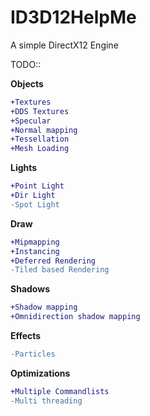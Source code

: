 # ID3D12HelpMe
A simple DirectX12 Engine


TODO::

**Objects**
```diff
+Textures
+DDS Textures
+Specular
+Normal mapping
+Tessellation
+Mesh Loading
```
**Lights**
```diff
+Point Light
+Dir Light
-Spot Light
```
**Draw**
```diff
+Mipmapping
+Instancing
+Deferred Rendering
-Tiled based Rendering
```
**Shadows**
```diff
+Shadow mapping
+Omnidirection shadow mapping
```
**Effects**
```diff
-Particles
```
**Optimizations**
```diff
+Multiple Commandlists
-Multi threading
```
